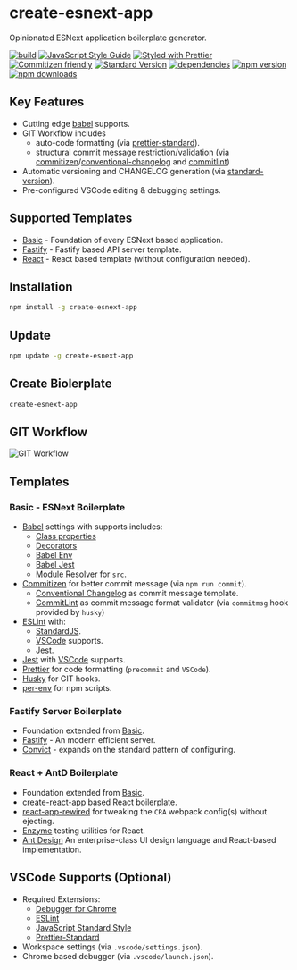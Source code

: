 # create-esnext-app
 
Opinionated ESNext application boilerplate generator.

[![build](https://travis-ci.org/jimzhan/create-esnext-app.svg?branch=master)](https://travis-ci.org/jimzhan/create-esnext-app)
[![JavaScript Style Guide](https://img.shields.io/badge/code_style-standard-brightgreen.svg)](https://standardjs.com)
[![Styled with Prettier](https://img.shields.io/badge/styled_with-prettier-ff69b4.svg)](https://github.com/prettier/prettier)
[![Commitizen friendly](https://img.shields.io/badge/commitizen-friendly-brightgreen.svg)](http://commitizen.github.io/cz-cli/)
[![Standard Version](https://img.shields.io/badge/release-standard%20version-brightgreen.svg)](https://github.com/conventional-changelog/standard-version)
[![dependencies](https://david-dm.org/jimzhan/create-esnext-app.svg)](https://david-dm.org/jimzhan/create-esnext-app.svg)
[![npm version](https://img.shields.io/npm/v/create-esnext-app.svg)](https://www.npmjs.com/package/create-esnext-app)
[![npm downloads](https://img.shields.io/npm/dt/create-esnext-app.svg)](https://www.npmjs.com/package/create-esnext-app)


## Key Features

* Cutting edge [babel](https://babeljs.io/) supports.
* GIT Workflow includes
  - auto-code formatting (via [prettier-standard](https://github.com/sheerun/prettier-standard)).
  - structural commit message restriction/validation (via [commitizen](https://github.com/commitizen/cz-cli)/[conventional-changelog](https://github.com/commitizen/cz-conventional-changelog) and [commitlint](https://github.com/marionebl/commitlint))
* Automatic versioning and CHANGELOG generation (via [standard-version](https://github.com/conventional-changelog/standard-version)).
* Pre-configured VSCode editing & debugging settings.


## Supported Templates

* [Basic](#basic---esnext-boilerplate) - Foundation of every ESNext based application.
* [Fastify](#fastify-server-boilerplate) - Fastify based API server template.
* [React](#react--antd-boilerplate) - React based template (without configuration needed).


## Installation

```sh
npm install -g create-esnext-app
```

## Update

```sh
npm update -g create-esnext-app
```

## Create Biolerplate

```sh
create-esnext-app
```

## GIT Workflow

![GIT Workflow](https://user-images.githubusercontent.com/460877/34139708-38418338-e4b1-11e7-8e72-028e4e138a98.png)


## Templates

###  Basic - ESNext Boilerplate

* [Babel](https://babeljs.io/) settings with supports includes:
  * [Class properties](https://babeljs.io/docs/plugins/transform-class-properties/)
  * [Decorators](https://github.com/loganfsmyth/babel-plugin-transform-decorators-legacy)
  * [Babel Env](https://github.com/babel/babel/tree/master/packages/babel-preset-env)
  * [Babel Jest](https://github.com/facebook/jest/tree/master/packages/babel-jest)
  * [Module Resolver](https://github.com/tleunen/babel-plugin-module-resolver) for `src`.
* [Commitizen](https://github.com/commitizen/cz-cli) for better commit message (via `npm run commit`).
  * [Conventional Changelog](https://github.com/commitizen/cz-conventional-changelog) as commit message template.
  * [CommitLint](https://github.com/marionebl/commitlint) as commit message format validator (via `commitmsg` hook provided by `husky`)
* [ESLint](https://github.com/eslint/eslint) with:
  * [StandardJS](https://github.com/standard/eslint-config-standard).
  * [VSCode](https://code.visualstudio.com/) supports.
  * [Jest](https://github.com/facebook/jest).
* [Jest](https://github.com/facebook/jest) with [VSCode](https://code.visualstudio.com/) supports.
* [Prettier](https://github.com/prettier/prettier) for code formatting (`precommit` and `VSCode`).
* [Husky](https://github.com/typicode/husky) for GIT hooks.
* [per-env](https://github.com/ericclemmons/per-env) for npm scripts.


### Fastify Server Boilerplate

* Foundation extended from [Basic](#basic---esnext-boilerplate).
* [Fastify](https://github.com/fastify/fastify) - An modern efficient server.
* [Convict](https://github.com/mozilla/node-convict) - expands on the standard pattern of configuring.


### React + AntD Boilerplate

* Foundation extended from [Basic](#basic---esnext-boilerplate).
* [create-react-app](https://github.com/facebookincubator/create-react-app) based React boilerplate.
* [react-app-rewired](https://github.com/timarney/react-app-rewired) for tweaking the `CRA` webpack config(s) without ejecting.
* [Enzyme](https://github.com/airbnb/enzyme) testing utilities for React.
* [Ant Design](https://github.com/ant-design/ant-design/) An enterprise-class UI design language and React-based implementation.


## VSCode Supports (Optional)
* Required Extensions:
  - [Debugger for Chrome](https://marketplace.visualstudio.com/items?itemName=msjsdiag.debugger-for-chrome)
  - [ESLint](https://marketplace.visualstudio.com/items?itemName=dbaeumer.vscode-eslint)
  - [JavaScript Standard Style](https://marketplace.visualstudio.com/items?itemName=chenxsan.vscode-standardjs)
  - [Prettier-Standard](https://marketplace.visualstudio.com/items?itemName=numso.prettier-standard-vscode)
* Workspace settings (via `.vscode/settings.json`).
* Chrome based debugger (via `.vscode/launch.json`).
